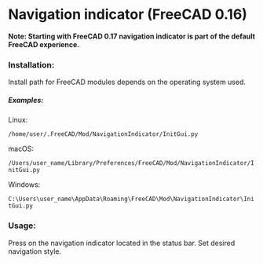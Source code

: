 # Navigation indicator (FreeCAD 0.16)
**Note: Starting with FreeCAD 0.17 navigation indicator is part of the default FreeCAD experience.**

### Installation:

Install path for FreeCAD modules depends on the operating system used.

##### Examples:

Linux:

`/home/user/.FreeCAD/Mod/NavigationIndicator/InitGui.py`

macOS:

`/Users/user_name/Library/Preferences/FreeCAD/Mod/NavigationIndicator/InitGui.py`

Windows:

`C:\Users\user_name\AppData\Roaming\FreeCAD\Mod\NavigationIndicator\InitGui.py`

### Usage:

Press on the navigation indicator located in the status bar. Set desired navigation style.
